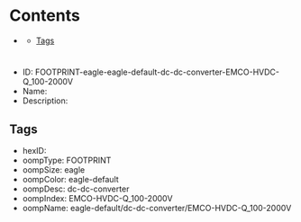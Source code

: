 



Contents
========

* [](#)
	* [Tags](#tags)

# 

- ID: FOOTPRINT-eagle-eagle-default-dc-dc-converter-EMCO-HVDC-Q_100-2000V
- Name: 
- Description: 

## Tags

- hexID: 
- oompType: FOOTPRINT
- oompSize: eagle
- oompColor: eagle-default
- oompDesc: dc-dc-converter
- oompIndex: EMCO-HVDC-Q_100-2000V
- oompName: eagle-default/dc-dc-converter/EMCO-HVDC-Q_100-2000V
